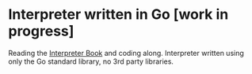 # Interpreter written in Go [work in progress]

Reading the [Interpreter Book](https://interpreterbook.com/) and coding along.
Interpreter written using only the Go standard library, no 3rd party libraries.
